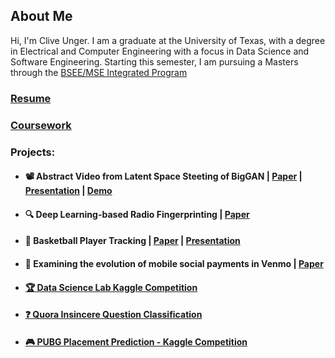 ## About Me

Hi, I'm Clive Unger. I am a graduate at the University of Texas, with a degree in Electrical and Computer Engineering with a focus in Data Science and Software Engineering. Starting this semester, I am pursuing a Masters through the [BSEE/MSE Integrated Program](http://www.ece.utexas.edu/bsms)

### [Resume](https://cliveunger.github.io/CliveUngerResume.pdf)

### [Coursework](./education.md)

### Projects:

- #### 📽️ Abstract Video from Latent Space Steeting of BigGAN | [Paper](./reports/BigGAN_Videos_Report.pdf) | [Presentation](https://docs.google.com/presentation/d/e/2PACX-1vS1bYKvu3R5y2kJFHJEpdyGy8EieVAjQGCHrc74a2eUZjFYJh7qsIiHmhngtScJQmq_d-2Gqj_iywLY/pub?start=false&loop=false&delayms=3000) | [Demo](https://drive.google.com/file/d/1z4F5TKw6YKut5AIcZTFWhXW77IAkgKhf/view?usp=sharing)

- #### 🔍 Deep Learning-based Radio Fingerprinting | [Paper](./reports/Radio_Fingerprinting.pdf)

- #### 🏀 Basketball Player Tracking | [Paper](./reports/Basketball_Player_Tracking.pdf) | [Presentation](https://docs.google.com/presentation/d/e/2PACX-1vT525j_UuNkivVtRqCjYeV2HAox3mmZBAPue019F4AFuEivJcN2BaSKApaNow3s5_GRzLfK2jInE-lw/pub?start=false&loop=false&delayms=3000)

- #### 📱 Examining the evolution of mobile social payments in Venmo | [Paper](./reports/Venmo_Paper.pdf)

- #### [🏆 Data Science Lab Kaggle Competition](./projects/DataScienceLabKaggle.md)

- #### [❓ Quora Insincere Question Classification](https://yuan-chang-ut.github.io/Data-Science-Principles-Final-Project/)

- #### [🎮 PUBG Placement Prediction - Kaggle Competition](https://cliveunger.github.io/EE460J_Final_Project_PUBG/)
